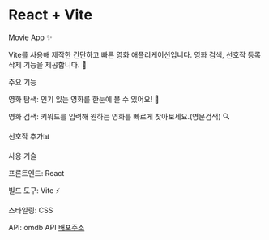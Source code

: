 # React + Vite

Movie App ✨

Vite를 사용해 제작한 간단하고 빠른 영화 애플리케이션입니다. 영화 검색, 선호작 등록 삭제 기능을 제공합니다. 🎥

주요 기능

영화 탐색: 인기 있는 영화를 한눈에 볼 수 있어요! 👀

영화 검색: 키워드를 입력해 원하는 영화를 빠르게 찾아보세요.(영문검색) 🔍

선호작 추가📊

사용 기술

프론트엔드: React

빌드 도구: Vite ⚡

스타일링: CSS

API: omdb API
[배포주소](https://movie-app-soneun.netlify.app/)
